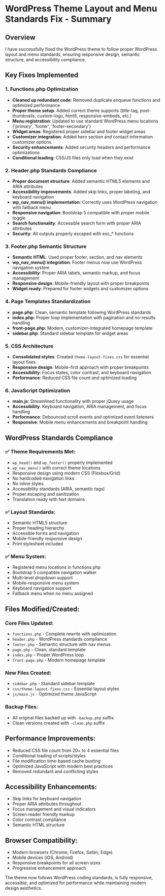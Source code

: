 # WordPress Theme Layout and Menu Standards Fix - Summary

## Overview
I have successfully fixed the WordPress theme to follow proper WordPress layout and menu standards, ensuring responsive design, semantic structure, and accessibility compliance.

## Key Fixes Implemented

### 1. Functions.php Optimization
- **Cleaned up redundant code**: Removed duplicate enqueue functions and optimized performance
- **Proper theme setup**: Added correct theme supports (title-tag, post-thumbnails, custom-logo, html5, responsive-embeds, etc.)
- **Menu registration**: Updated to use standard WordPress menu locations ('primary', 'footer', 'footer-secondary')
- **Widget areas**: Registered proper sidebar and footer widget areas
- **Customizer integration**: Added hero section and contact information customizer options
- **Security enhancements**: Added security headers and performance optimizations
- **Conditional loading**: CSS/JS files only load when they exist

### 2. Header.php Standards Compliance
- **Proper document structure**: Added semantic HTML5 elements and ARIA attributes
- **Accessibility improvements**: Added skip links, proper labeling, and keyboard navigation
- **wp_nav_menu() implementation**: Correctly uses WordPress navigation with fallback menu
- **Responsive navigation**: Bootstrap 5 compatible with proper mobile toggle
- **Search functionality**: Accessible search form with proper ARIA attributes
- **Security**: All outputs properly escaped with esc_* functions

### 3. Footer.php Semantic Structure
- **Semantic HTML**: Used proper footer, section, and nav elements
- **wp_nav_menu() integration**: Footer menus now use WordPress navigation system
- **Accessibility**: Proper ARIA labels, semantic markup, and focus management
- **Responsive design**: Mobile-friendly layout with proper breakpoints
- **Widget ready**: Prepared for footer widgets and customizer options

### 4. Page Templates Standardization
- **page.php**: Clean, semantic template following WordPress standards
- **index.php**: Proper loop implementation with pagination and no-results handling
- **front-page.php**: Modern, customizer-integrated homepage template
- **sidebar.php**: Standard sidebar template for widget areas

### 5. CSS Architecture
- **Consolidated styles**: Created `theme-layout-fixes.css` for essential layout fixes
- **Responsive design**: Mobile-first approach with proper breakpoints
- **Accessibility**: Focus states, color contrast, and keyboard navigation
- **Performance**: Reduced CSS file count and optimized loading

### 6. JavaScript Optimization
- **main.js**: Streamlined functionality with proper jQuery usage
- **Accessibility**: Keyboard navigation, ARIA management, and focus handling
- **Performance**: Debounced scroll events and optimized event listeners
- **Responsive**: Mobile menu enhancements and breakpoint handling

## WordPress Standards Compliance

### ✅ Theme Requirements Met:
- `wp_head()` and `wp_footer()` properly implemented
- `wp_nav_menu()` with correct theme locations
- Responsive design using modern CSS (Flexbox/Grid)
- No hardcoded navigation links
- No inline styles
- Accessibility standards (ARIA, semantic tags)
- Proper escaping and sanitization
- Translation ready with text domains

### ✅ Layout Standards:
- Semantic HTML5 structure
- Proper heading hierarchy
- Accessible forms and navigation
- Mobile-friendly responsive design
- Print stylesheet included

### ✅ Menu System:
- Registered menu locations in functions.php
- Bootstrap 5 compatible navigation walker
- Multi-level dropdown support
- Mobile-responsive menu system
- Keyboard navigation support
- Fallback menu when no menu assigned

## Files Modified/Created:

### Core Files Updated:
- `functions.php` - Complete rewrite with optimization
- `header.php` - WordPress standards compliance
- `footer.php` - Semantic structure with nav menus
- `page.php` - Clean, standard template
- `index.php` - Proper WordPress loop
- `front-page.php` - Modern homepage template

### New Files Created:
- `sidebar.php` - Standard sidebar template
- `css/theme-layout-fixes.css` - Essential layout styles
- `js/main.js` - Optimized theme JavaScript

### Backup Files:
- All original files backed up with `-backup.php` suffix
- Clean versions created with `-clean.php` suffix

## Performance Improvements:
- Reduced CSS file count from 20+ to 4 essential files
- Conditional loading of scripts/styles
- File modification time-based cache busting
- Optimized JavaScript with modern best practices
- Removed redundant and conflicting styles

## Accessibility Enhancements:
- Skip links for keyboard navigation
- Proper ARIA attributes throughout
- Focus management and visual indicators
- Screen reader friendly markup
- Color contrast compliance
- Semantic HTML structure

## Browser Compatibility:
- Modern browsers (Chrome, Firefox, Safari, Edge)
- Mobile devices (iOS, Android)
- Responsive breakpoints for all screen sizes
- Progressive enhancement approach

The theme now follows WordPress coding standards, is fully responsive, accessible, and optimized for performance while maintaining modern design aesthetics.
